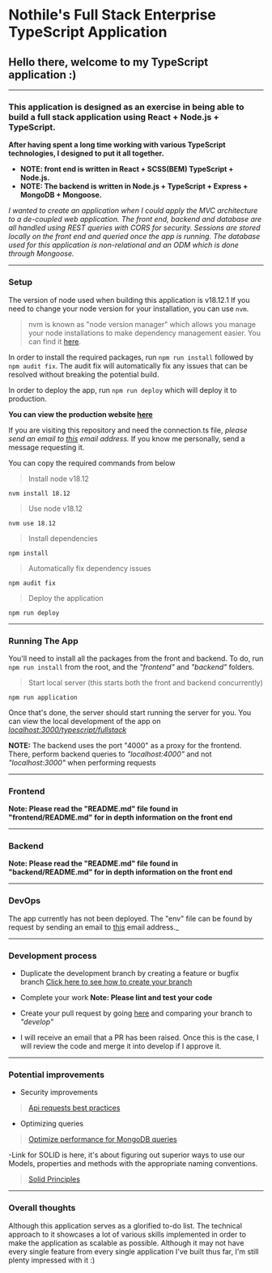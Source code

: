 # Nothile's Full Stack Enterprise TypeScript Application

## Hello there, welcome to my TypeScript application :)

-----

### This application is designed as an exercise in being able to build a full stack application using React + Node.js + TypeScript.

**After having spent a long time working with various TypeScript technologies, I designed to put it all together.** 

- **NOTE: front end is written in React + SCSS(BEM) TypeScript + Node.js.**
- **NOTE: The backend is written in Node.js + TypeScript + Express + MongoDB + Mongoose.**

*I wanted to create an application when I could apply the MVC architecture to a de-coupled web application. The front end, backend and database are all handled using REST queries with CORS for security. Sessions are stored locally on the front end and queried once the app is running. The database used for this application is non-relational and an ODM which is done through Mongoose.*

-----

### Setup

The version of node used when building this application is v18.12.1 If you need to change your node version for your installation, you can use ```nvm```.

> nvm is known as "node version manager" which allows you manage your node installations to make dependency management easier. You can find it [here](https://github.com/nvm-sh/nvm).

In order to install the required packages, run ```npm run install``` followed by ```npm audit fix```. The audit fix will automatically fix any issues that can be resolved without breaking the potential build.

In order to deploy the app, run ```npm run deploy``` which will deploy it to production.

**You can view the production website [here](https://google.com)**

If you are visiting this repository and need the connection.ts file, _please send an email to [this](mailto:nothile1@gmail.com) email address._ If you know me personally, send a message requesting it.

You can copy the required commands from below

> Install node v18.12
```
nvm install 18.12
```

> Use node v18.12
```
nvm use 18.12
```

> Install dependencies
```
npm install
```

> Automatically fix dependency issues
```
npm audit fix
```

> Deploy the application
```
npm run deploy
```

-----
### Running The App

You'll need to install all the packages from the front and backend.
To do, run ```npm run install``` from the root, and the _"frontend"_ and _"backend"_ folders.

> Start local server (this starts both the front and backend concurrently)
```
npm run application
```
Once that's done, the server should start running the server for you. You can view the local development of the app on _[localhost:3000/typescript/fullstack](http://localhost:3000/typescript-fullstack)_

**NOTE:** The backend uses the port "4000" as a proxy for the frontend. There, perform backend queries to _"localhost:4000"_ and not _"localhost:3000"_ when performing requests

-----

### Frontend

**Note: Please read the "README.md" file found in "frontend/README.md" for in depth information on the front end**

-----

### Backend 

**Note: Please read the "README.md" file found in "backend/README.md" for in depth information on the front end**

-----
### DevOps

The app currently has not been deployed.
The "env" file can be found by request by sending an email to [this](mailto:nothile1@gmail.com) email address._

-----

### Development process

- Duplicate the development branch by creating a feature or bugfix branch [Click here to see how to create your branch](https://www.gitkraken.com/learn/git/git-flow)

- Complete your work **Note: Please lint and test your code**

- Create your pull request by going [here](https://github.com/Nothile-Moyo-Git/express-routing-demo/compare) and comparing your branch to *"develop"*

- I will receive an email that a PR has been raised. Once this is the case, I will review the code and merge it into develop if I approve it.

-----

### Potential improvements


- Security improvements
> [Api requests best practices](https://curity.io/resources/learn/api-security-best-practices/)

- Optimizing queries
> [Optimize performance for MongoDB queries](https://medium.com/globant/mongodb-mongoose-query-optimizations-63cfc6def9d9)

-Link for SOLID is here, it's about figuring out superior ways to use our Models, properties and methods with the appropriate naming conventions.
> [Solid Principles](https://www.freecodecamp.org/news/solid-principles-explained-in-plain-english/)

-----

### Overall thoughts
Although this application serves as a glorified to-do list. The technical approach to it showcases a lot of various skills implemented in order to make the application as scalable as possible. Although it may not have every single feature from every single application I've built thus far, I'm still plenty impressed with it :)
